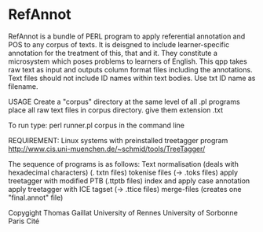 # RefAnnot
RefAnnot is a bundle of PERL program to apply referential annotation and POS to any corpus of texts. It is deisgned to include learner-specific annotation for the treatment of this, that and it. They constitute a microsystem which poses problems to learners of English.
This qpp takes raw text as input and outputs column format files including the annotations.
Text files should not include ID names within text bodies. Use txt ID name as filename.
 
USAGE 
Create a "corpus" directory at the same level of all .pl programs
place all raw text files in corpus directory. give them extension .txt

To run type: perl runner.pl corpus in the command line

REQUIREMENT:
Linux systems with preinstalled treetagger program http://www.cis.uni-muenchen.de/~schmid/tools/TreeTagger/
 
The sequence of programs is as follows:
Text normalisation (deals with hexadecimal characters) (. txtn files)
tokenise files (-> .toks files)
apply treetagger with modified PTB (.ttptb files)
index and apply case annotation 
apply treetagger with ICE tagset (-> .ttice files)
merge-files (creates one "final.annot" file)


Copygight Thomas Gaillat 
University of Rennes
University of Sorbonne Paris Cité


